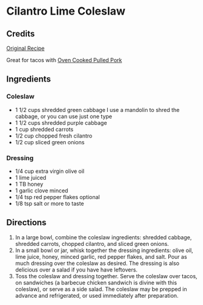 # Cilantro Lime Coleslaw

## Credits

[Original Recipe](https://livesimply.me/2016/03/02/cilantro-lime-coleslaw-for-tacos-sandwiches-or-a-side-salad/)

Great for tacos with [Oven Cooked Pulled Pork](md/OvenCookedPulledPork.md)

## Ingredients

### Coleslaw
- 1 1/2 cups shredded green cabbage I use a mandolin to shred the cabbage, or you can use just one type
- 1 1/2 cups shredded purple cabbage
- 1 cup shredded carrots
- 1/2 cup chopped fresh cilantro
- 1/2 cup sliced green onions

### Dressing
- 1/4 cup extra virgin olive oil
- 1 lime juiced
- 1 TB honey
- 1 garlic clove minced
- 1/4 tsp red pepper flakes optional
- 1/8 tsp salt or more to taste

## Directions
1. In a large bowl, combine the coleslaw ingredients: shredded cabbage,
   shredded carrots, chopped cilantro, and sliced green onions.
2. In a small bowl or jar, whisk together the dressing ingredients: olive oil,
   lime juice, honey, minced garlic, red pepper flakes, and salt. Pour as much
   dressing over the coleslaw as desired. The dressing is also delicious over a
   salad if you have have leftovers.
3. Toss the coleslaw and dressing together. Serve the coleslaw over tacos, on
   sandwiches (a barbecue chicken sandwich is divine with this coleslaw), or
   serve as a side salad. The coleslaw may be prepped in advance and
   refrigerated, or used immediately after preparation.
